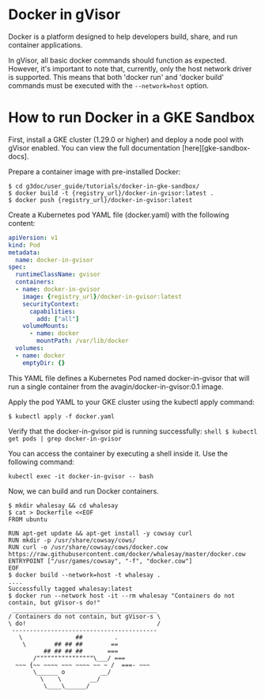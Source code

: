 # Docker in gVisor

Docker is a platform designed to help developers build, share, and run container
applications.

In gVisor, all basic docker commands should function as expected. However, it's
important to note that, currently, only the host network driver is supported.
This means that both 'docker run' and 'docker build' commands must be executed
with the `--network=host` option.

# How to run Docker in a GKE Sandbox

First, install a GKE cluster (1.29.0 or higher) and deploy a node pool with
gVisor enabled. You can view the full documentation [here][gke-sandbox-docs].

Prepare a container image with pre-installed Docker:

```shell
$ cd g3doc/user_guide/tutorials/docker-in-gke-sandbox/
$ docker build -t {registry_url}/docker-in-gvisor:latest .
$ docker push {registry_url}/docker-in-gvisor:latest
```

Create a Kubernetes pod YAML file (docker.yaml) with the following content:

```yaml
apiVersion: v1
kind: Pod
metadata:
  name: docker-in-gvisor
spec:
  runtimeClassName: gvisor
  containers:
  - name: docker-in-gvisor
    image: {registry_url}/docker-in-gvisor:latest
    securityContext:
      capabilities:
        add: ["all"]
    volumeMounts:
      - name: docker
        mountPath: /var/lib/docker
  volumes:
  - name: docker
    emptyDir: {}
```

This YAML file defines a Kubernetes Pod named docker-in-gvisor that will run a
single container from the avagin/docker-in-gvisor:0.1 image.

Apply the pod YAML to your GKE cluster using the kubectl apply command:

```shell
$ kubectl apply -f docker.yaml
```

Verify that the docker-in-gvisor pid is running successfully: `shell $ kubectl
get pods | grep docker-in-gvisor`

You can access the container by executing a shell inside it. Use the following
command:

```shell
kubectl exec -it docker-in-gvisor -- bash
```

Now, we can build and run Docker containers.

```shell
$ mkdir whalesay && cd whalesay
$ cat > Dockerfile <<EOF
FROM ubuntu

RUN apt-get update && apt-get install -y cowsay curl
RUN mkdir -p /usr/share/cowsay/cows/
RUN curl -o /usr/share/cowsay/cows/docker.cow https://raw.githubusercontent.com/docker/whalesay/master/docker.cow
ENTRYPOINT ["/usr/games/cowsay", "-f", "docker.cow"]
EOF
$ docker build --network=host -t whalesay .
....
Successfully tagged whalesay:latest
$ docker run --network host -it --rm whalesay "Containers do not contain, but gVisor-s do!"
 _________________________________________
/ Containers do not contain, but gVisor-s \
\ do!                                     /
 -----------------------------------------
   \               ##         .
    \        ## ## ##        ==
          ## ## ## ##       ===
       /""""""""""""""""\___/ ===
  ~~~ {~~ ~~~~ ~~~ ~~~~ ~~ ~ /  ===- ~~~
       \______ o          __/
         \    \        __/
          \____\______/

```
